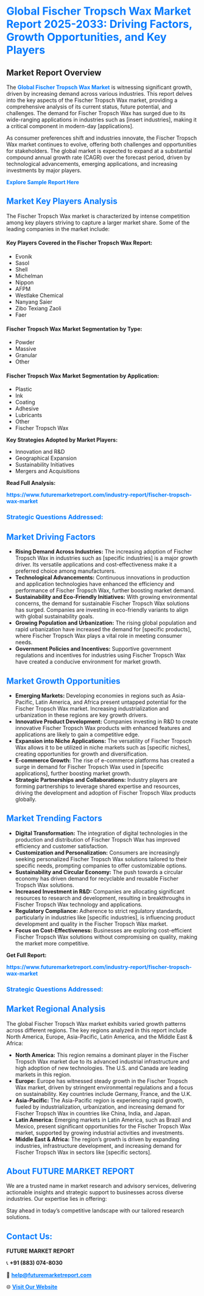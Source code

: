 <h1 style="color: #007BFF;">Global Fischer Tropsch Wax Market Report 2025-2033: Driving Factors, Growth Opportunities, and Key Players</h1>

<section id="overview">
<h2>Market Report Overview</h2>
<p>The <a href="https://www.futuremarketreport.com/industry-report/fischer-tropsch-wax-market" style="color: #007BFF; text-decoration: none;"><strong>Global Fischer Tropsch Wax Market</strong></a> is witnessing significant growth, driven by increasing demand across various industries. This report delves into the key aspects of the Fischer Tropsch Wax market, providing a comprehensive analysis of its current status, future potential, and challenges. The demand for Fischer Tropsch Wax has surged due to its wide-ranging applications in industries such as [insert industries], making it a critical component in modern-day [applications].</p>
<p>As consumer preferences shift and industries innovate, the Fischer Tropsch Wax market continues to evolve, offering both challenges and opportunities for stakeholders. The global market is expected to expand at a substantial compound annual growth rate (CAGR) over the forecast period, driven by technological advancements, emerging applications, and increasing investments by major players.</p>
</section>

<section id="overview">
<p><a href="https://www.futuremarketreport.com/request-sample/reportId=120189" style="color: #007BFF; text-decoration: none;"><strong>Explore Sample Report Here</strong></a></p>
</section>

<section id="key-players">
<h2 style="color: #007BFF;">Market Key Players Analysis</h2>
<p>The Fischer Tropsch Wax market is characterized by intense competition among key players striving to capture a larger market share. Some of the leading companies in the market include:</p>
<h4>Key Players Covered in the Fischer Tropsch Wax Report:</h4>
<ul><li>Evonik</li><li>Sasol</li><li>Shell</li><li>Michelman</li><li>Nippon</li><li>AFPM</li><li>Westlake Chemical</li><li>Nanyang Saier</li><li>Zibo Texiang Zaoli</li><li>Faer</li></ul>
<h4>Fischer Tropsch Wax Market Segmentation by Type:</h4>
<ul><li>Powder</li><li>Massive</li><li>Granular</li><li>Other</li></ul>

<h4>Fischer Tropsch Wax Market Segmentation by Application:</h4>
<ul><li>Plastic</li><li>Ink</li><li>Coating</li><li>Adhesive</li><li>Lubricants</li><li>Other</li><li>Fischer Tropsch Wax</li></ul>
<p><strong>Key Strategies Adopted by Market Players:</strong></p>
<ul>
<li>Innovation and R&D</li>
<li>Geographical Expansion</li>
<li>Sustainability Initiatives</li>
<li>Mergers and Acquisitions</li>
</ul>
</section>

<section>
<p><strong>Read Full Analysis: </strong></p><a href="https://www.futuremarketreport.com/industry-report/fischer-tropsch-wax-market" style="color: #007BFF; text-decoration: none;"><strong>https://www.futuremarketreport.com/industry-report/fischer-tropsch-wax-market</strong></a>
<h3 style="color: #007BFF;">Strategic Questions Addressed:</h3>
</section>

<section id="driving-factors">
<h2 style="color: #007BFF;">Market Driving Factors</h2>
<ul>
<li><strong>Rising Demand Across Industries:</strong> The increasing adoption of Fischer Tropsch Wax in industries such as [specific industries] is a major growth driver. Its versatile applications and cost-effectiveness make it a preferred choice among manufacturers.</li>
<li><strong>Technological Advancements:</strong> Continuous innovations in production and application technologies have enhanced the efficiency and performance of Fischer Tropsch Wax, further boosting market demand.</li>
<li><strong>Sustainability and Eco-Friendly Initiatives:</strong> With growing environmental concerns, the demand for sustainable Fischer Tropsch Wax solutions has surged. Companies are investing in eco-friendly variants to align with global sustainability goals.</li>
<li><strong>Growing Population and Urbanization:</strong> The rising global population and rapid urbanization have increased the demand for [specific products], where Fischer Tropsch Wax plays a vital role in meeting consumer needs.</li>
<li><strong>Government Policies and Incentives:</strong> Supportive government regulations and incentives for industries using Fischer Tropsch Wax have created a conducive environment for market growth.</li>
</ul>
</section>

<section id="growth-opportunities">
<h2 style="color: #007BFF;">Market Growth Opportunities</h2>
<ul>
<li><strong>Emerging Markets:</strong> Developing economies in regions such as Asia-Pacific, Latin America, and Africa present untapped potential for the Fischer Tropsch Wax market. Increasing industrialization and urbanization in these regions are key growth drivers.</li>
<li><strong>Innovative Product Development:</strong> Companies investing in R&D to create innovative Fischer Tropsch Wax products with enhanced features and applications are likely to gain a competitive edge.</li>
<li><strong>Expansion into Niche Applications:</strong> The versatility of Fischer Tropsch Wax allows it to be utilized in niche markets such as [specific niches], creating opportunities for growth and diversification.</li>
<li><strong>E-commerce Growth:</strong> The rise of e-commerce platforms has created a surge in demand for Fischer Tropsch Wax used in [specific applications], further boosting market growth.</li>
<li><strong>Strategic Partnerships and Collaborations:</strong> Industry players are forming partnerships to leverage shared expertise and resources, driving the development and adoption of Fischer Tropsch Wax products globally.</li>
</ul>
</section>

<section id="trending-factors">
<h2 style="color: #007BFF;">Market Trending Factors</h2>
<ul>
<li><strong>Digital Transformation:</strong> The integration of digital technologies in the production and distribution of Fischer Tropsch Wax has improved efficiency and customer satisfaction.</li>
<li><strong>Customization and Personalization:</strong> Consumers are increasingly seeking personalized Fischer Tropsch Wax solutions tailored to their specific needs, prompting companies to offer customizable options.</li>
<li><strong>Sustainability and Circular Economy:</strong> The push towards a circular economy has driven demand for recyclable and reusable Fischer Tropsch Wax solutions.</li>
<li><strong>Increased Investment in R&D:</strong> Companies are allocating significant resources to research and development, resulting in breakthroughs in Fischer Tropsch Wax technology and applications.</li>
<li><strong>Regulatory Compliance:</strong> Adherence to strict regulatory standards, particularly in industries like [specific industries], is influencing product development and quality in the Fischer Tropsch Wax market.</li>
<li><strong>Focus on Cost-Effectiveness:</strong> Businesses are exploring cost-efficient Fischer Tropsch Wax solutions without compromising on quality, making the market more competitive.</li>
</ul>
</section>

<section>
<p><strong>Get Full Report: </strong></p><a href="https://www.futuremarketreport.com/industry-report/fischer-tropsch-wax-market" style="color: #007BFF; text-decoration: none;"><strong>https://www.futuremarketreport.com/industry-report/fischer-tropsch-wax-market</strong></a>
<h3 style="color: #007BFF;">Strategic Questions Addressed:</h3>
</section>


<section id="regional-analysis">
<h2 style="color: #007BFF;">Market Regional Analysis</h2>
<p>The global Fischer Tropsch Wax market exhibits varied growth patterns across different regions. The key regions analyzed in this report include North America, Europe, Asia-Pacific, Latin America, and the Middle East & Africa:</p>
<ul>
<li><strong>North America:</strong> This region remains a dominant player in the Fischer Tropsch Wax market due to its advanced industrial infrastructure and high adoption of new technologies. The U.S. and Canada are leading markets in this region.</li>
<li><strong>Europe:</strong> Europe has witnessed steady growth in the Fischer Tropsch Wax market, driven by stringent environmental regulations and a focus on sustainability. Key countries include Germany, France, and the U.K.</li>
<li><strong>Asia-Pacific:</strong> The Asia-Pacific region is experiencing rapid growth, fueled by industrialization, urbanization, and increasing demand for Fischer Tropsch Wax in countries like China, India, and Japan.</li>
<li><strong>Latin America:</strong> Emerging markets in Latin America, such as Brazil and Mexico, present significant opportunities for the Fischer Tropsch Wax market, supported by growing industrial activities and investments.</li>
<li><strong>Middle East & Africa:</strong> The region’s growth is driven by expanding industries, infrastructure development, and increasing demand for Fischer Tropsch Wax in sectors like [specific sectors].</li>
</ul>
</section>

<footer>
<h2 style="color: #007BFF;">About FUTURE MARKET REPORT</h2>
<p>We are a trusted name in market research and advisory services, delivering actionable insights and strategic support to businesses across diverse industries. Our expertise lies in offering:</p>

<p>Stay ahead in today’s competitive landscape with our tailored research solutions.</p>

<h2 style="color: #007BFF;">Contact Us:</h2>
<p><strong>FUTURE MARKET REPORT</strong></p>
<p>📞 <strong>+91 (883) 074-8030</strong></p>
<p>📧 <strong><a href="mailto:help@futuremarketreport.com" style="color: #007BFF;">help@futuremarketreport.com</a></strong></p>
<p>🌐 <strong><a href="https://www.futuremarketreport.com/" style="color: #007BFF;">Visit Our Website</a></strong></p>
</footer>